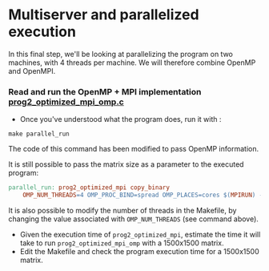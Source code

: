 # Multiserver and parallelized execution
In this final step, we'll be looking at parallelizing the program on two machines, with 4 threads per machine. We will therefore combine OpenMP and OpenMPI.

### **Read and run the OpenMP + MPI implementation [prog2_optimized_mpi_omp.c](./prog2_optimized_mpi_omp.c)**
- Once you've understood what the program does, run it with :
```
make parallel_run
```

The code of this command has been modified to pass OpenMP information.

It is still possible to pass the matrix size as a parameter to the executed program:
```makefile
parallel_run: prog2_optimized_mpi copy_binary
	OMP_NUM_THREADS=4 OMP_PROC_BIND=spread OMP_PLACES=cores $(MPIRUN) -np 2 --map-by ppr:1:socket:pe=4 --host $(THIS_SERVER),$(PEER_SERVER) ./prog2_optimized_mpi [matrix size]
```
It is also possible to modify the number of threads in the Makefile, by changing the value associated with `OMP_NUM_THREADS` (see command above).

- Given the execution time of `prog2_optimized_mpi`, estimate the time it will take to run `prog2_optimized_mpi_omp` with a 1500x1500 matrix.
- Edit the Makefile and check the program execution time for a 1500x1500 matrix.